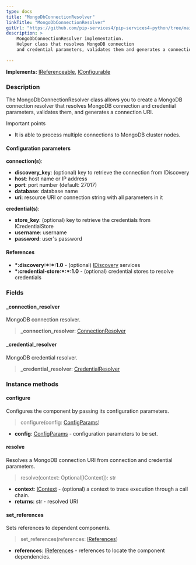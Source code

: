 ```yaml
---
type: docs
title: "MongoDbConnectionResolver"
linkTitle: "MongoDbConnectionResolver"
gitUrl: "https://github.com/pip-services4/pip-services4-python/tree/main/pip-services4-mongodb-python"
description: >
    MongoDbConnectionResolver implementation.
    Helper class that resolves MongoDB connection
    and credential parameters, validates them and generates a connection URI.
  
---
```


**Implements:** [IReferenceable](../../../components/refer/ireferenceable), [IConfigurable](../../../components/config/iconfigurable)

### Description

The MongoDbConnectionResolver class allows you to create a MongoDB connection resolver that resolves MongoDB connection and credential parameters, validates them, and generates a connection URI.

Important points

-  It is able to process multiple connections to MongoDB cluster nodes.

#### Configuration parameters

**connection(s)**:
- **discovery_key**: (optional) key to retrieve the connection from IDiscovery
- **host**: host name or IP address
- **port**: port number (default: 27017)
- **database**: database name
- **uri**: resource URI or connection string with all parameters in it

**credential(s)**:
- **store_key**: (optional) key to retrieve the credentials from ICredentialStore
- **username**: username
- **password**: user's password

#### References
- **\*:discovery:\*:\*:1.0** - (optional) [IDiscovery](../../../config/connect/idiscovery) services
- **\*:credential-store:\*:\*:1.0** - (optional) credential stores to resolve credentials


### Fields

<span class="hide-title-link">

#### _connection_resolver
MongoDB connection resolver.
> **_connection_resolver**: [ConnectionResolver](../../../config/connect/connection_resolver) 

#### _credential_resolver
MongoDB credential resolver.
> **_credential_resolver**: [CredentialResolver](../../../config/auth/credential_resolver) 

</span>


### Instance methods

#### configure
Configures the component by passing its configuration parameters.

> configure(config: [ConfigParams](../../../components/config/config_params))

- **config**: [ConfigParams](../../../components/config/config_params) - configuration parameters to be set.


#### resolve
Resolves a MongoDB connection URI from connection and credential parameters.

> resolve(context: Optional[IContext]): str

- **context**: [IContext](../../../components/context/icontext) - (optional) a context to trace execution through a call chain.
- **returns**: str - resolved URI

#### set_references
Sets references to dependent components.

> set_references(references: [IReferences](../../../components/refer/ireferences))

- **references**: [IReferences](../../../components/refer/ireferences) - references to locate the component dependencies.

